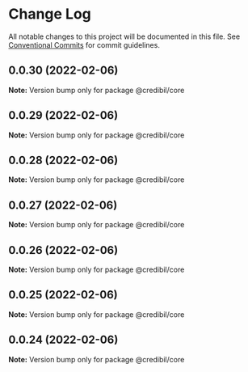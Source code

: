 # Change Log

All notable changes to this project will be documented in this file.
See [Conventional Commits](https://conventionalcommits.org) for commit guidelines.

## 0.0.30 (2022-02-06)

**Note:** Version bump only for package @credibil/core





## 0.0.29 (2022-02-06)

**Note:** Version bump only for package @credibil/core





## 0.0.28 (2022-02-06)

**Note:** Version bump only for package @credibil/core





## 0.0.27 (2022-02-06)

**Note:** Version bump only for package @credibil/core





## 0.0.26 (2022-02-06)

**Note:** Version bump only for package @credibil/core





## 0.0.25 (2022-02-06)

**Note:** Version bump only for package @credibil/core





## 0.0.24 (2022-02-06)

**Note:** Version bump only for package @credibil/core
